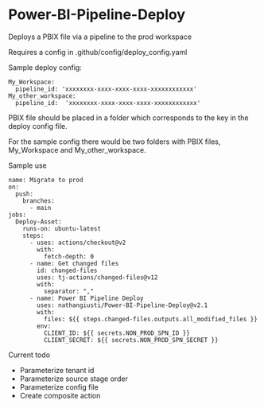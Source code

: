 # Power-BI-Pipeline-Deploy
Deploys a PBIX file via a pipeline to the prod workspace

Requires a config in .github/config/deploy_config.yaml

Sample deploy config:

    My_Workspace:
      pipeline_id: 'xxxxxxxx-xxxx-xxxx-xxxx-xxxxxxxxxxxx'
    My_other_workspace:
      pipeline_id:  'xxxxxxxx-xxxx-xxxx-xxxx-xxxxxxxxxxxx'

PBIX file should be placed in a folder which corresponds to the key in the deploy config file. 

For the sample config there would be two folders with PBIX files, My_Workspace and My_other_workspace.

Sample use

    name: Migrate to prod
    on:
      push:
        branches:
          - main
    jobs:
      Deploy-Asset:
        runs-on: ubuntu-latest
        steps:
          - uses: actions/checkout@v2
            with:
              fetch-depth: 0
          - name: Get changed files
            id: changed-files
            uses: tj-actions/changed-files@v12
            with:
              separator: ","
          - name: Power BI Pipeline Deploy
            uses: nathangiusti/Power-BI-Pipeline-Deploy@v2.1
            with:
              files: ${{ steps.changed-files.outputs.all_modified_files }}
            env:
              CLIENT_ID: ${{ secrets.NON_PROD_SPN_ID }}
              CLIENT_SECRET: ${{ secrets.NON_PROD_SPN_SECRET }}

Current todo
- Parameterize tenant id
- Parameterize source stage order
- Parameterize config file
- Create composite action
